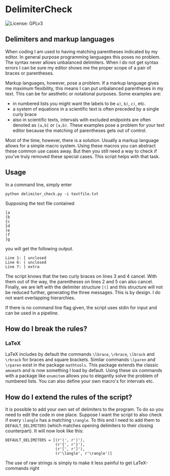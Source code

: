 # DelimiterCheck
![License: GPLv3](https://img.shields.io/badge/License-GPLv3-blue.svg 'License')

## Delimiters and markup languages

When coding I am used to having matching parentheses indicated by my editor.
In general purpose programming languages this poses no problem.
The syntax never allows unbalanced delimiters.
When I do not get syntax errors I can be sure my editor shows me the proper scope of a pair of braces or parentheses.

Markup languages, however, pose a problem.
If a markup language gives me maximum flexibility, this means I can put unbalanced parentheses in my text.
This can be for aesthetic or notational purposes.
Some examples are:
 * in numbered lists you might want the labels to be `a)`, `b)`, `c)`, etc.
 * a system of equations in a scientific text is often preceded by a single curly brace
 * also in scientific texts, intervals with excluded endpoints are often denoted as `[a,b[` or `[a,b)`.
These examples pose a problem for your text editor because the matching of parentheses gets out of control.

Most of the time, however, there is a solution.
Usually a markup language allows for a simple macro system.
Using these macros you can abstract these common use cases away.
But then you still need a way to check if you've truly removed these special cases.
This script helps with that task.

## Usage

In a command line, simply enter

```
python delimiter_check.py -i textfile.txt
```

Supposing the text file contained

```
[a
(b
{c
}d
)e
(f
]g
```

you will get the following output.

```
Line 1: [ unclosed
Line 6: ( unclosed
Line 7: ] extra
```

The script knows that the two curly braces on lines 3 and 4 cancel.
With them out of the way, the parentheses on lines 2 and 5 can also cancel.
Finally, we are left with the delimiter structure `[(]` and this structure will not be reduced further, generating the three messages.
This is by design. I do not want overlapping hierarchies.

If there is no command line flag given, the script uses stdin for input and can be used in a pipeline.

## How do I break the rules?

### LaTeX

LaTeX includes by default the commands `\lbrace`, `\rbrace`, `\lbrack` and `\rbrack` for braces and square brackets.
Similar commands `\lparen` and `\rparen` exist in the package `mathtools`.
This package extends the classic `amsmath` and is now something I load by default.
Using these six commands with a package like `enumitem` allows you to elegantly solve the problem of numbered lists.
You can also define your own macro's for intervals etc.

## How do I extend the rules of the script?

It is possible to add your own set of delimiters to the program.
To do so you need to edit the code in one place.
Suppose I want the script to also check if every `\langle` has a matching `\rangle`.
To this end I need to add them to `DEFAULT_DELIMITERS` (which matches opening delimiters to their closing counterpart).
It will now look like this:

```
DEFAULT_DELIMITERS = [(r'(', r')'),
                      (r'{', r'}'),
                      (r'[', r']'),
					  (r'\langle', r'\rangle')]

```

The use of raw strings is simply to make it less painful to get LaTeX-commands right
